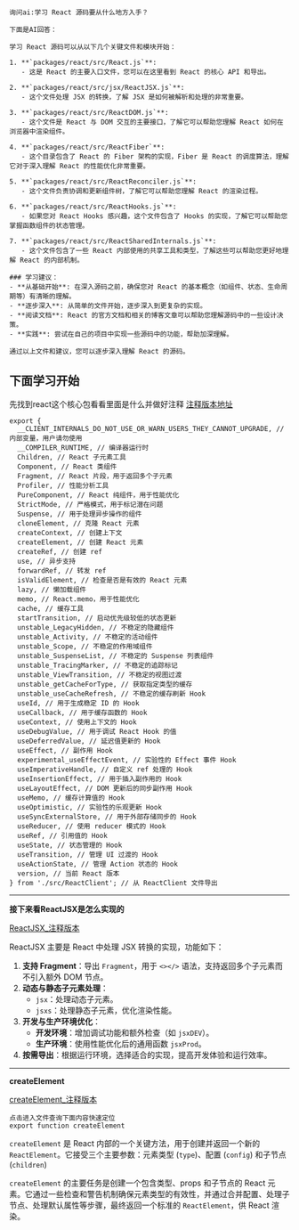 ```

询问ai:学习 React 源码要从什么地方入手？

下面是AI回答：

学习 React 源码可以从以下几个关键文件和模块开始：

1. **`packages/react/src/React.js`**:
   - 这是 React 的主要入口文件，您可以在这里看到 React 的核心 API 和导出。

2. **`packages/react/src/jsx/ReactJSX.js`**:
   - 这个文件处理 JSX 的转换，了解 JSX 是如何被解析和处理的非常重要。

3. **`packages/react/src/ReactDOM.js`**:
   - 这个文件是 React 与 DOM 交互的主要接口，了解它可以帮助您理解 React 如何在浏览器中渲染组件。

4. **`packages/react/src/ReactFiber`**:
   - 这个目录包含了 React 的 Fiber 架构的实现，Fiber 是 React 的调度算法，理解它对于深入理解 React 的性能优化非常重要。

5. **`packages/react/src/ReactReconciler.js`**:
   - 这个文件负责协调和更新组件树，了解它可以帮助您理解 React 的渲染过程。

6. **`packages/react/src/ReactHooks.js`**:
   - 如果您对 React Hooks 感兴趣，这个文件包含了 Hooks 的实现，了解它可以帮助您掌握函数组件的状态管理。

7. **`packages/react/src/ReactSharedInternals.js`**:
   - 这个文件包含了一些 React 内部使用的共享工具和类型，了解这些可以帮助您更好地理解 React 的内部机制。

### 学习建议：
- **从基础开始**: 在深入源码之前，确保您对 React 的基本概念（如组件、状态、生命周期等）有清晰的理解。
- **逐步深入**: 从简单的文件开始，逐步深入到更复杂的实现。
- **阅读文档**: React 的官方文档和相关的博客文章可以帮助您理解源码中的一些设计决策。
- **实践**: 尝试在自己的项目中实现一些源码中的功能，帮助加深理解。

通过以上文件和建议，您可以逐步深入理解 React 的源码。

```

## 下面学习开始

先找到react这个核心包看看里面是什么并做好注释
[注释版本地址](../packages/react/index_注释版本.js)


```
export {
  __CLIENT_INTERNALS_DO_NOT_USE_OR_WARN_USERS_THEY_CANNOT_UPGRADE, // 内部变量，用户请勿使用
  __COMPILER_RUNTIME, // 编译器运行时
  Children, // React 子元素工具
  Component, // React 类组件
  Fragment, // React 片段，用于返回多个子元素
  Profiler, // 性能分析工具
  PureComponent, // React 纯组件，用于性能优化
  StrictMode, // 严格模式，用于标记潜在问题
  Suspense, // 用于处理异步操作的组件
  cloneElement, // 克隆 React 元素
  createContext, // 创建上下文
  createElement, // 创建 React 元素
  createRef, // 创建 ref
  use, // 异步支持
  forwardRef, // 转发 ref
  isValidElement, // 检查是否是有效的 React 元素
  lazy, // 懒加载组件
  memo, // React.memo，用于性能优化
  cache, // 缓存工具
  startTransition, // 启动优先级较低的状态更新
  unstable_LegacyHidden, // 不稳定的隐藏组件
  unstable_Activity, // 不稳定的活动组件
  unstable_Scope, // 不稳定的作用域组件
  unstable_SuspenseList, // 不稳定的 Suspense 列表组件
  unstable_TracingMarker, // 不稳定的追踪标记
  unstable_ViewTransition, // 不稳定的视图过渡
  unstable_getCacheForType, // 获取指定类型的缓存
  unstable_useCacheRefresh, // 不稳定的缓存刷新 Hook
  useId, // 用于生成稳定 ID 的 Hook
  useCallback, // 用于缓存函数的 Hook
  useContext, // 使用上下文的 Hook
  useDebugValue, // 用于调试 React Hook 的值
  useDeferredValue, // 延迟值更新的 Hook
  useEffect, // 副作用 Hook
  experimental_useEffectEvent, // 实验性的 Effect 事件 Hook
  useImperativeHandle, // 自定义 ref 处理的 Hook
  useInsertionEffect, // 用于插入副作用的 Hook
  useLayoutEffect, // DOM 更新后的同步副作用 Hook
  useMemo, // 缓存计算值的 Hook
  useOptimistic, // 实验性的乐观更新 Hook
  useSyncExternalStore, // 用于外部存储同步的 Hook
  useReducer, // 使用 reducer 模式的 Hook
  useRef, // 引用值的 Hook
  useState, // 状态管理的 Hook
  useTransition, // 管理 UI 过渡的 Hook
  useActionState, // 管理 Action 状态的 Hook
  version, // 当前 React 版本
} from './src/ReactClient'; // 从 ReactClient 文件导出

```

---

**接下来看ReactJSX是怎么实现的**

[ReactJSX_注释版本](../packages/react/src/jsx/ReactJSX_注释版本.js)

ReactJSX 主要是 React 中处理 JSX 转换的实现，功能如下：

1. **支持 Fragment**：导出 `Fragment`，用于 `<></>` 语法，支持返回多个子元素而不引入额外 DOM 节点。
2. **动态与静态子元素处理**：
   - `jsx`：处理动态子元素。
   - `jsxs`：处理静态子元素，优化渲染性能。
3. **开发与生产环境优化**：
   - **开发环境**：增加调试功能和额外检查（如 `jsxDEV`）。
   - **生产环境**：使用性能优化后的通用函数 `jsxProd`。
4. **按需导出**：根据运行环境，选择适合的实现，提高开发体验和运行效率。

---

**createElement**

[createElement_注释版本](../packages/react/src/jsx/ReactJSXElement_注释版本.js)

```
点击进入文件查询下面内容快速定位
export function createElement
```



`createElement` 是 React 内部的一个关键方法，用于创建并返回一个新的 `ReactElement`。它接受三个主要参数：元素类型 (`type`)、配置 (`config`) 和子节点 (`children`)

`createElement` 的主要任务是创建一个包含类型、props 和子节点的 React 元素。它通过一些检查和警告机制确保元素类型的有效性，并通过合并配置、处理子节点、处理默认属性等步骤，最终返回一个标准的 `ReactElement`，供 React 渲染。